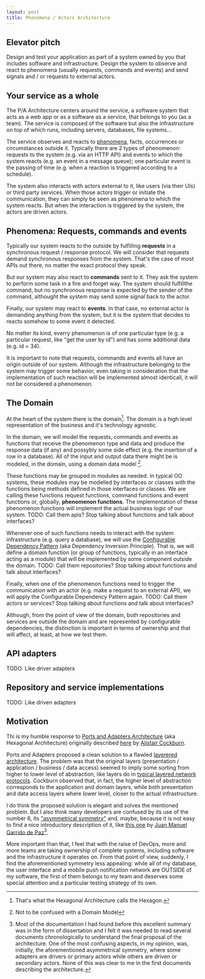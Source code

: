 ```yaml
---
layout: post
title: Phenomena / Actors Architecture
---
```


## Elevator pitch

Design and test your application as part of a system owned by you that includes software and infrastructure. Design the system to observe and react to phenomena (usually requests, commands and events) and send signals and / or requests to external actors.

## Your service as a whole

The P/A Architecture centers around the service, a software system that acts as a web app or as a software as a service, that belongs to you (as a team). The service is composed of the software but also the infrastructure on top of which runs, including servers, databases, file systems...

The service observes and reacts to [phenomena](https://www.dictionary.com/browse/phenomenon), facts, occurrences or circumstances outside it. Typically there are 2 types of phenomenon: requests to the system (e.g. via an HTTP API) and events to which the system reacts (e.g. an event in a message queue); one particular event is the passing of time (e.g. when a reaction is triggered according to a schedule).

The system also interacts with actors external to it, like users (via their UIs) or third party services. When those actors trigger or initiate the communication, they can simply be seen as phenomena to which the system reacts. But when the interaction is triggered by the system, the actors are driven actors.

## Phenomena: Requests, commands and events

Typically our system reacts to the outside by fulfilling **requests** in a synchronous request / response protocol. We will consider that requests demand synchronous responses from the system. That's the case of most APIs out there, no matter the exact protocol they speak.

But our system may also react to **commands** sent to it. They ask the system to perform some task in a fire and forget way. The system should fulfillthe command, but no synchronous response is expected by the sender of the command, althought the system may send some signal back to the actor.

Finally, our system may react to **events**. In that case, no external actor is demanding anything from the system, but it is the system that decides to reacto somehow to some event it detected.

No matter its kind, everry phenomenon is of one particular type (e.g. a particular request, like "get the user by id") and has some additional data (e.g. id = 34).

It is important to note that requests, commands and events all have an origin outside of our system. Although the infrastructure belonging to the system may trigger some behavior, even taking in consideration that the implementation of such reaction will be implemented almost identicall, it will not be considered a phenomenon.

## The Domain

At the heart of the system there is the domain[^1]. The domain is a high level representation of the business and it's technology agnostic.

[^1]: That's what the Hexagonal Architecture calls the Hexagon.

In the domain, we will model the requests, commands and events as functions that receive the phenomenon type and data and produce the response data (if any) and possybly some side effect (e.g. the insertion of a row in a database). All of the input and output data there might be is modeled, in the domain, using a domain data model [^2].

[^2]: Not to be confused with a Domain Model

These functions may be grouped in modules as needed. In typical OO systems, these modules may be modelled by interfaces or classes with the functions being methods defined in those interfaces or classes. We are calling these functions request functions, command functions and event functions or, globally, **phenomenon functions**. The implementation of these phenomenon functions will implement the actual business logic of our system. 
TODO: Call them apis? Stop talking about functions and talk about interfaces?

Whenever one of such functions needs to interact with the system infrastructure (e.g. query a database), we will use the [Configurable Dependency Pattern](https://en.wikipedia.org/wiki/Dependency_inversion_principle) (aka Dependency Inversion Principle). That is, we will define a domain function (or group of functions, typically in an interface acting as a module) that will be implemented by some component outside the domain.
TODO: Call them repositories? Stop talking about functions and talk about interfaces?

Finally, when one of the phenomenon functions need to trigger the communication with an actor (e.g. make a request to an external API), we will apply the Configurable Dependency Pattern again. 
TODO: Call them actors or services? Stop talking about functions and talk about interfaces?

Although, from the point of view of the domain, both repositories and services are outside the domain and are represented by configurable dependencies, the distinction is important in terms of ownership and that will affect, at least, at how we test them.

## API adapters

TODO: Like driver adapters

## Repository and service implementations

TODO: Like driven adapters

## Motivation

Thi is my humble response to [Ports and Adapters Architecture](https://alistair.cockburn.us/hexagonal-architecture/) (aka Hexagonal Architecture) originally described [here](http://wiki.c2.com/?HexagonalArchitecture) by [Alistair Cockburn](https://twitter.com/totheralistair).

Ports and Adapters proposed a clean solution to a flawled [layerered architecture](https://en.wikipedia.org/wiki/Multitier_architecture). The problem was that the original layers (presentation / application / business / data access) seemed to imply some sorting from higher to lower level of abstraction, like layers do in [typical layered network protocols](https://en.wikipedia.org/wiki/Internet_protocol_suite). Cockburn observed that, in fact, the higher level of abstraction corresponds to the application and domain layers, while both presentation and data access layers where lower level, closer to the actual infrastructure.

I do think the proposed solution is elegant and solves the mentioned problem. But I also think many developers are confused by its use of the number 6, its ["asymmetrical symmetry"](https://jmgarridopaz.github.io/content/hexagonalarchitecture.html#tc4) and, maybe, because it is not easy to find a nice introductory description of it, like [this one](https://jmgarridopaz.github.io/content/hexagonalarchitecture.html) by [Juan Manuel Garrido de Paz](https://twitter.com/JuanMGarridoPaz)[^3].

[^3]: Most of the documentation I had found before this excellent summary was in the form of dissertation and I felt it was needed to read several documents chronologically to understand the final proposal of the architecture. One of the most confusing aspects, in my opinion, was, initially, the aforementioned asymmetrical symmetry, where some adapters are drivers or primary actors while others are driven or secondary actors. None of this was clear to me in the first documents describing the architecture.

More important than that, I feel that with the raise of DevOps, more and more teams are taking ownership of complete systems, including software and the infrastructure it operates on. From that point of view, suddenly, I find the aforementioned symmetry less appealing: while all of my database, the user interface and a mobile push notification network are OUTSIDE of my software, the first of them belongs to my team and deserves some special attention and a particular testing strategy of its own.






